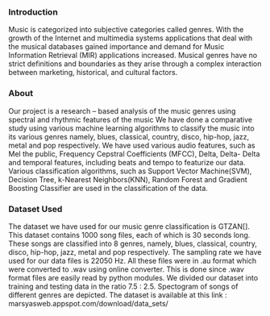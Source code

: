 ### Introduction
Music is categorized into subjective categories called genres. With the growth of the Internet and multimedia systems applications that deal with the musical databases gained importance and demand for Music Information Retrieval (MIR) applications increased. Musical genres have no strict definitions and boundaries as they arise through a complex interaction between marketing, historical, and cultural factors.


### About
Our project is a research – based analysis of the music genres using spectral and rhythmic features of the music We have done a comparative study using various machine learning algorithms to classify the music into its various genres namely, blues, classical, country, disco, hip-hop, jazz, metal and pop respectively. We have used various audio features, such as Mel the public, Frequency Cepstral Coefficients (MFCC), Delta, Delta- Delta and temporal features, including beats and tempo to featurize our data. Various classification algorithms, such as Support Vector Machine(SVM), Decision Tree, k-Nearest Neighbors(KNN), Random Forest and Gradient Boosting Classifier are used in the classification of the data.

### Dataset Used
The dataset we have used for our music genre classification is GTZAN[]. This dataset contains 1000 song files, each of which is 30 seconds long. These songs are classified into 8 genres, namely, blues, classical, country, disco, hip-hop, jazz, metal and pop respectively. The sampling rate we have used for our data files is 22050 Hz. All these files were in .au format which were converted to .wav using online converter. This is done since .wav format files are easily read by python modules. We divided our dataset into training and testing data in the ratio 7.5 : 2.5. Spectogram of songs of different genres are depicted. The dataset is available at this link : marsyasweb.appspot.com/download/data_sets/



